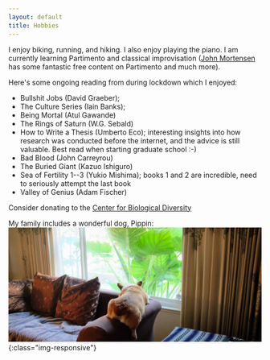 ```yaml
---
layout: default
title: Hobbies
---
```


I enjoy biking, running, and hiking. I also enjoy playing the piano. I
am currently learning Partimento and classical improvisation
([John Mortensen](https://youtu.be/S8tM1I4jXPs)
has some fantastic free content on Partimento and much more).

Here's some ongoing reading from during lockdown which I enjoyed:

* Bullshit Jobs (David Graeber);
* The Culture Series (Iain Banks);
* Being Mortal (Atul Gawande)
* The Rings of Saturn (W.G. Sebald)
* How to Write a Thesis (Umberto Eco); interesting insights into how research was conducted before the internet, and the advice is still valuable. Best read when starting graduate school :-)
* Bad Blood (John Carreyrou)
* The Buried Giant (Kazuo Ishiguro)
* Sea of Fertility 1--3 (Yukio Mishima); books 1 and 2 are incredible, need to seriously attempt the last book
* Valley of Genius (Adam Fischer)

Consider donating to the <a href="https://www.biologicaldiversity.org/">Center for Biological Diversity</a>

My family includes a wonderful dog, Pippin:
![pippin](/assets/pippin.jpg){:class="img-responsive"}




